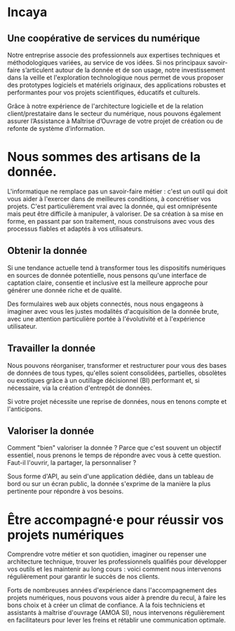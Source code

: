 # Incaya

## Une coopérative de services du numérique
Notre entreprise associe des professionnels aux expertises techniques et méthodologiques variées, au service de vos idées.
Si nos principaux savoir-faire s’articulent autour de la donnée et de son usage, notre investissement dans la veille et l'exploration technologique nous permet de vous proposer des prototypes logiciels et matériels originaux, des applications robustes et performantes pour vos projets scientifiques, éducatifs et culturels.

Grâce à notre expérience de l'architecture logicielle et de la relation client/prestataire dans le secteur du numérique, nous pouvons également assurer l’Assistance à Maîtrise d’Ouvrage de votre projet de création ou de refonte de système d’information.

# Nous sommes des artisans de la donnée.

L'informatique ne remplace pas un savoir-faire métier : c'est un outil qui doit vous aider à l'exercer dans de meilleures conditions, à concrétiser vos projets. C'est particulièrement vrai avec la donnée, qui est omniprésente mais peut être difficile à manipuler, à valoriser. De sa création à sa mise en forme, en passant par son traitement, nous construisons avec vous des processus fiables et adaptés à vos utilisateurs.

## Obtenir la donnée

Si une tendance actuelle tend à transformer tous les dispositifs numériques en sources de donnée potentielle, nous pensons qu'une interface de captation claire, consentie et inclusive est la meilleure approche pour générer une donnée riche et de qualité.

Des formulaires web aux objets connectés, nous nous engageons à imaginer avec vous les justes modalités d'acquisition de la donnée brute, avec une attention particulière portée à l'évolutivité et à l'expérience utilisateur.

## Travailler la donnée

Nous pouvons réorganiser, transformer et restructurer pour vous des bases de données de tous types, qu'elles soient consolidées, partielles, obsolètes ou exotiques grâce à un outillage décisionnel (BI) performant et, si nécessaire, via la création d'entrepôt de données.

Si votre projet nécessite une reprise de données, nous en tenons compte et l'anticipons.

## Valoriser la donnée

Comment "bien" valoriser la donnée ? Parce que c'est souvent un objectif essentiel, nous prenons le temps de répondre avec vous à cette question. Faut-il l'ouvrir, la partager, la personnaliser ?

Sous forme d'API, au sein d'une application dédiée, dans un tableau de bord ou sur un écran public, la donnée s'exprime de la manière la plus pertinente pour répondre à vos besoins.

# Être accompagné·e pour réussir vos projets numériques

Comprendre votre métier et son quotidien, imaginer ou repenser une architecture technique, trouver les professionnels qualifiés pour développer vos outils et les maintenir au long cours : voici comment nous intervenons régulièrement pour garantir le succès de nos clients.

Forts de nombreuses années d'expérience dans l'accompagnement des projets numériques, nous pouvons vous aider à prendre du recul, à faire les bons choix et à créer un climat de confiance. A la fois techniciens et assistants à maîtrise d'ouvrage (AMOA SI), nous intervenons régulièrement en facilitateurs pour lever les freins et rétablir une communication optimale.
